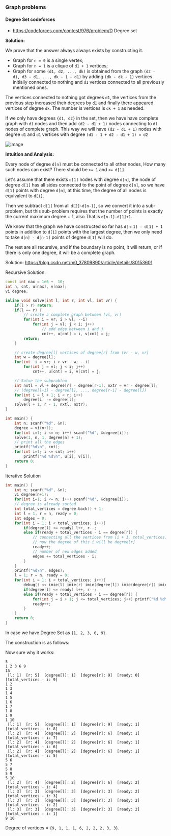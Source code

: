 ### Graph problems

#### Degree Set codeforces
* https://codeforces.com/contest/976/problem/D Degree set

**Solution:**

We prove that the answer always always exists by constructing it.

* Graph for `n = 0` is a single vertex;
* Graph for `n = 1` is a clique of `d1 + 1` vertices;
* Graph for some `(d1, d2, ..., dk)` is obtained from the graph `(d2 - d1, d3 - d1, ..., dk - 1 - d1)` by adding `(dk - dk - 1)` vertices initially connected to nothing and `d1` vertices connected to all previously mentioned ones.

The vertices connected to nothing got degrees `d1`, the vertices from the previous step increased their degrees by `d1` and finally there appeared vertices of degree `dk`. The number is vertices is `dk + 1` as needed.

If we only have degrees `{d1, d2}` in the set, then we have have complete graph with `d1` nodes and then add `(d2 - d1 + 1)` nodes connecting to `d1` nodes of complete graph.
This way we will have `(d2 - d1 + 1)` nodes with degree `d1` and `d1` vertices with degree `(d1 - 1 + d2 - d1 + 1) = d2`

![image](https://user-images.githubusercontent.com/19663316/181312952-bc5a5140-2c5a-47d8-92c4-7e941cffbfa6.png)


**Intuition and Analysis:**

Every node of degree `d[n]` must be connected to all other nodes, How many such nodes can exist? There should be `>= 1` and `<= d[1]`.  

Let's assume that there exists `d[1]` nodes with degree `d[n]`, the node of degree `d[1]` has all sides connected to the point of degree `d[n]`, so we have `d[1]` points with degree `d[n]`, at this time, the degree of all nodes is equivalent to `d[1]`.

Then we subtract `d[1]` from all `d[2]~d[n-1]`, so we convert it into a sub-problem, but this sub-problem requires that the number of points is exactly the current maximum degree + 1, also That is `d[n-1]-d[1]+1`. 

We know that the graph we have constructed so far has `d[n-1] - d[1] + 1` points in addition to `d[1]` points with the largest degree, then we only need to take `d[n] - d[n-1]` points of degree `d[1]` will do. 

The rest are all recursive, and if the boundary is no point, it will return, or if there is only one degree, it will be a complete graph.

Solution: https://blog.csdn.net/m0_37809890/article/details/80153601

Recursive Solution:

```cpp
const int nax = 1e6 +  10;
int n, cnt, u[nax], v[nax];
vi degree;

inline void solve(int l, int r, int vl, int vr) {
    if(l > r) return;
    if(l == r) {
        // create a complete graph between [vl, vr]
        for(int i = vr; i > vl; --i)
            for(int j = vl; j < i; j++)
                // add edge between i and j
                cnt++, u[cnt] = i, v[cnt] = j;
        return;
    }

    // create degree[l] vertices of degree[r] from (vr - w, vr]
    int w = degree[l];
    for(int  i = vr; i > vr - w; --i)
        for(int j = vl; j < i; j++)
            cnt++, u[cnt] = i, v[cnt] = j;

    // Solve the subproblem
    int nxtl = vl + degree[r] - degree[r-1], nxtr = vr - degree[l];
    // (degree[l+1] - degree[l], ..., degree[r-1] - degree[l])
    for(int i = l + 1; i < r; i++)
        degree[i] -= degree[l];
    solve(l + 1, r - 1, nxtl, nxtr);
}

int main() {
    int n; scanf("%d", &n);
    degree = vi(n+1);
    for(int i=1; i <= n; i++) scanf("%d", &degree[i]);
    solve(1, n, 1, degree[n] + 1);
    // print all the edges
    printf("%d\n", cnt);
    for(int i=1; i <= cnt; i++)
        printf("%d %d\n", u[i], v[i]);
    return 0;
}

```

Iterative Solution

```cpp
int main() {
    int n; scanf("%d", &n);
    vi degree(n+1);
    for(int i=1; i <= n; i++) scanf("%d", &degree[i]);
    // degree is already sorted
    int total_vertices = degree.back() + 1;
    int l = 1, r = n, ready = 0;
    int edges = 0;
    for(int i = 1; i < total_vertices; i++){
        if(degree[l] <= ready) l++, r--;
        else if(ready + total_vertices - i == degree[r]) {
            // connecting all the vertices from [i + 1, total_vertices] to i
            // now the degree of this i will be degree[r]
            ready++;
            // number of new edges added
            edges += total_vertices - i;
        }
    }
    printf("%d\n", edges);
    l = 1; r = n; ready = 0;
    for(int i = 1; i < total_vertices; i++){
        debug() << imie(l) imie(r) imie(degree[l]) imie(degree[r]) imie(ready) imie(total_vertices - i);
        if(degree[l] <= ready) l++, r--;
        else if(ready + total_vertices - i == degree[r]) {
            for(int j = i + 1; j <= total_vertices; j++) printf("%d %d\n", i, j);
            ready++;
        }
    }
    return 0;
}
```

In case we have Degree Set as `{1, 2, 3, 6, 9}`.

The construction is as follows:

Now sure why it works:

```
5
1 2 3 6 9
15
 [l: 1]  [r: 5]  [degree[l]: 1]  [degree[r]: 9]  [ready: 0]  [total_vertices - i: 9]
1 2
1 3
1 4
1 5
1 6
1 7
1 8
1 9
1 10
 [l: 1]  [r: 5]  [degree[l]: 1]  [degree[r]: 9]  [ready: 1]  [total_vertices - i: 8]
 [l: 2]  [r: 4]  [degree[l]: 2]  [degree[r]: 6]  [ready: 1]  [total_vertices - i: 7]
 [l: 2]  [r: 4]  [degree[l]: 2]  [degree[r]: 6]  [ready: 1]  [total_vertices - i: 6]
 [l: 2]  [r: 4]  [degree[l]: 2]  [degree[r]: 6]  [ready: 1]  [total_vertices - i: 5]
5 6
5 7
5 8
5 9
5 10
 [l: 2]  [r: 4]  [degree[l]: 2]  [degree[r]: 6]  [ready: 2]  [total_vertices - i: 4]
 [l: 3]  [r: 3]  [degree[l]: 3]  [degree[r]: 3]  [ready: 2]  [total_vertices - i: 3]
 [l: 3]  [r: 3]  [degree[l]: 3]  [degree[r]: 3]  [ready: 2]  [total_vertices - i: 2]
 [l: 3]  [r: 3]  [degree[l]: 3]  [degree[r]: 3]  [ready: 2]  [total_vertices - i: 1]
9 10
```

Degree of vertices = `{9, 1, 1, 1, 6, 2, 2, 2, 3, 3}`.
